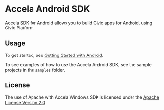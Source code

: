 Accela Android SDK
===========

Accela SDK for Android allows you to build Civic apps for Android, using Civic Platform.

## Usage

To get started, see <a href="https://developer.accela.com/docs/accela_civic_cloud_platform_development_guide/accp_getting_started_with_android%5Caccp_getting_started_with_android.htm">Getting Started with Android</a>.

To see examples of how to use the Accela Android SDK, see the sample projects in the <code>samples</code> folder.

## License

The use of Apache with Accela Windows SDK is licensed under the <a href="http://www.apache.org/licenses/LICENSE-2.0">Apache License Version 2.0</a>

